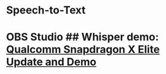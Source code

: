 # Speech-to-Text
# OBS Studio ## Whisper demo: [Qualcomm Snapdragon X Elite Update and Demo](https://youtu.be/Auz3Sde2g_E)

